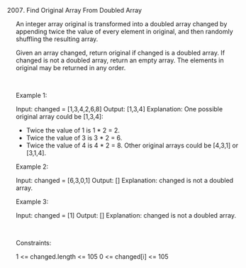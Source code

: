 2007. Find Original Array From Doubled Array

An integer array original is transformed into a doubled array changed by appending twice the value of every element in original, and then randomly shuffling the resulting array.

Given an array changed, return original if changed is a doubled array. If changed is not a doubled array, return an empty array. The elements in original may be returned in any order.

 

Example 1:

Input: changed = [1,3,4,2,6,8]
Output: [1,3,4]
Explanation: One possible original array could be [1,3,4]:
- Twice the value of 1 is 1 * 2 = 2.
- Twice the value of 3 is 3 * 2 = 6.
- Twice the value of 4 is 4 * 2 = 8.
Other original arrays could be [4,3,1] or [3,1,4].


Example 2:

Input: changed = [6,3,0,1]
Output: []
Explanation: changed is not a doubled array.


Example 3:

Input: changed = [1]
Output: []
Explanation: changed is not a doubled array.


 

Constraints:

1 <= changed.length <= 105
0 <= changed[i] <= 105